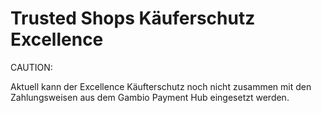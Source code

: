 # Trusted Shops Käuferschutz Excellence 

CAUTION:

Aktuell kann der Excellence Käufterschutz noch nicht zusammen mit den Zahlungsweisen aus dem Gambio Payment Hub eingesetzt werden.

  

  




